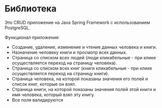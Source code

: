 <!DOCTYPE html>
<html>
  <head>
    <meta charset="UTF-8">
  </head>
  <body>
    <h1>Библиотека</h1>
    <p>Это CRUD приложение на Java Spring Framework с использованием PostgreSQL.</p>
    <p>Функционал приложения:</p>
    <ul>
      <li>Создание, удаление, изменение и чтение данных человека и книги.</li>
      <li>Назначение человеку книги и просмотр всех данных.</li>
      <li>Страница со списком всех людей (люди кликабельные - при клике осуществляется переход на страницу человека).</li>
      <li>Страница со списком всех книг (книги кликабельные - при клике осуществляется переход на страницу книги).</li>
      <li>Страница человека, на которой показаны значения его полей и список книг, которые он взял.</li>
      <li>Страница книги, на которой показаны значения полей этой книги и имя человека, который взял эту книгу.</li>
      <li>Все поля валидируются</li>
